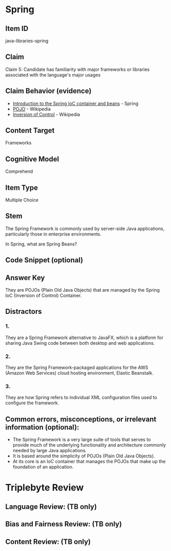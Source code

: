 # Spring

## Item ID
java-libraries-spring

## Claim
Claim 5: Candidate has familiarity with major frameworks or libraries associated with the language's major usages

## Claim Behavior (evidence)

* [Introduction to the Spring IoC container and beans](https://docs.spring.io/spring-framework/docs/3.2.x/spring-framework-reference/html/beans.html#beans-introduction) - Spring
* [POJO](https://en.wikipedia.org/wiki/Plain_old_Java_object) - Wikipedia
* [Inversion of Control](https://en.wikipedia.org/wiki/Inversion_of_control) - Wikipedia

## Content Target
Frameworks

## Cognitive Model
Comprehend

## Item Type
Multiple Choice

## Stem
The Spring Framework is commonly used by server-side Java applications, particularly those in enterprise environments.

In Spring, what are Spring Beans?

## Code Snippet (optional)


## Answer Key
They are POJOs (Plain Old Java Objects) that are managed by the Spring IoC (Inversion of Control) Container.


## Distractors

### 1.
They are a Spring Framework alternative to JavaFX, which is a platform for sharing Java Swing code between both desktop and web applications.

### 2.
They are the Spring Framework-packaged applications for the AWS (Amazon Web Services) cloud hosting environment, Elastic Beanstalk.

### 3.
They are how Spring refers to individual XML configuration files used to configure the framework.


## Common errors, misconceptions, or irrelevant information (optional):

* The Spring Framework is a very large suite of tools that serves to provide much of the underlying functionality and architecture commonly needed by large Java applications.
* It is based around the simplicity of POJOs (Plain Old Java Objects).
* At its core is an IoC container that manages the POJOs that make up the foundation of an application.

# Triplebyte Review


## Language Review: (TB only)


## Bias and Fairness Review: (TB only)


## Content Review: (TB only)

